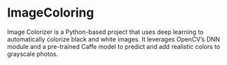 # ImageColoring
Image Colorizer is a Python-based project that uses deep learning to automatically colorize black and white images. It leverages OpenCV’s DNN module and a pre-trained Caffe model to predict and add realistic colors to grayscale photos. 
